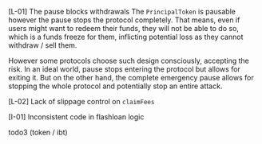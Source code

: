 [L-01] The pause blocks withdrawals
The `PrincipalToken` is pausable however the pause stops the protocol completely. That means, even if users might want to redeem their funds, they will not be able to do so, which is a funds freeze for them, inflicting potential loss as they cannot withdraw / sell them. 

However some protocols choose such design consciously, accepting the risk. In an ideal world, pause stops entering the protocol but allows for exiting it. But on the other hand, the complete emergency pause allows for stopping the whole protocol and potentially stop an entire attack.


[L-02] Lack of slippage control on `claimFees`



[I-01] Inconsistent code in flashloan logic

todo3 (token / ibt)